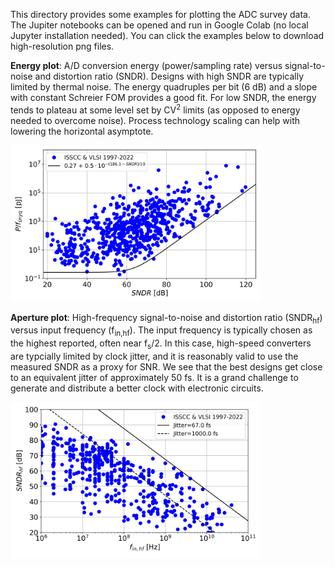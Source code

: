 This directory provides some examples for plotting the ADC survey data. The Jupiter notebooks can be opened and run in Google Colab (no local Jupyter installation needed). You can click the examples below to download high-resolution png files.

**Energy plot**: A/D conversion energy (power/sampling rate) versus signal-to-noise and distortion ratio (SNDR). Designs with high SNDR are typically limited by thermal noise. The energy quadruples per bit (6 dB) and a slope with constant Schreier FOM provides a good fit. For low SNDR, the energy tends to plateau at some level set by CV<sup>2</sup> limits (as opposed to energy needed to overcome noise). Process technology scaling can help with lowering the horizontal asymptote.

<img src="energy_plot.png" width="400" />

**Aperture plot**: High-frequency signal-to-noise and distortion ratio (SNDR<sub>hf</sub>) versus input frequency (f<sub>in,hf</sub>). The input frequency is typically chosen as the highest reported, often near f<sub>s</sub>/2. In this case, high-speed converters are typcially limited by clock jitter, and it is reasonably valid to use the measured SNDR as a proxy for SNR. We see that the best designs get close to an equivalent jitter of approximately 50 fs. It is a grand challenge to generate and distribute a better clock with electronic circuits.

<img src="aperture_plot.png" width="400" />

